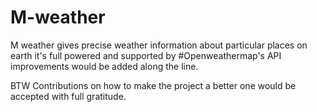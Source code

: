 # M-weather
 
 M weather gives precise weather information about particular places on earth it's full powered and supported by #Openweathermap's API 
   improvements would be added along the line.
   
   
   BTW Contributions on how to make the project a better one would be accepted with full gratitude.
   
